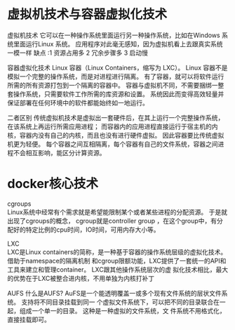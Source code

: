 # 虚拟机技术与容器虚拟化技术
虚拟机技术
它可以在一种操作系统里面运行另一种操作系统，比如在Windows 系统里面运行Linux 系统。
应用程序对此毫无感知，因为虚拟机看上去跟真实系统一模一样
缺点 :1 资源占用多 2 冗余步骤多 3 启动慢

容器虚拟化技术
Linux 容器（Linux Containers，缩写为 LXC）。
Linux 容器不是模拟一个完整的操作系统，而是对进程进行隔离。
有了容器，就可以将软件运行所需的所有资源打包到一个隔离的容器中。
容器与虚拟机不同，不需要捆绑一整套操作系统，只需要软件工作所需的库资源和设置。
系统因此而变得高效轻量并保证部署在任何环境中的软件都能始终如一地运行。

二者区别
传统虚拟机技术是虚拟出一套硬件后，在其上运行一个完整操作系统，在该系统上再运行所需应用进程；
而容器内的应用进程直接运行于宿主机的内核，容器内没有自己的内核，而且也没有进行硬件虚拟。 因此容器要比传统虚拟机更为轻便。
每个容器之间互相隔离，每个容器有自己的文件系统，容器之间进程不会相互影响，能区分计算资源。

# docker核心技术
cgroups  
Linux系统中经常有个需求就是希望能限制某个或者某些进程的分配资源。
于是就出现了cgroups的概念， cgroup就是controller group ，在这个group中，有分配好的特定比例的cpu时间，IO时间，可用内存大小等。

LXC  
LXC是Linux containers的简称，是一种基于容器的操作系统层级的虚拟化技术。
借助于namespace的隔离机制 和cgroup限额功能，LXC提供了一套统一的API和工具来建立和管理container。
LXC跟其他操作系统层次的虚 拟化技术相比，最大的优势在于LXC被整合进内核，不用单独为内核打补丁

AUFS
什么是AUFS? AuFS是一个能透明覆盖一或多个现有文件系统的层状文件系统。 
支持将不同目录挂载到同一 个虚拟文件系统下，可以把不同的目录联合在一起，组成一个单一的目录。
这种是一种虚拟的文件系统，文 件系统不用格式化，直接挂载即可。 
